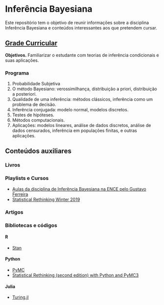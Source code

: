 # Inferência Bayesiana
Este repositório tem o objetivo de reunir informações sobre a disciplina Inferência Bayesiana e conteúdos interessantes aos que pretendem cursar. 

## [Grade Curricular](https://uspdigital.usp.br/jupiterweb/obterDisciplina?sgldis=SME0809&codcur=55071&codhab=4) 
**Objetivos.** Familiarizar o estudante com teorias de inferência condicionais e suas aplicações.

### Programa
1. Probabilidade Subjetiva
2. O método Bayesiano: verossimilhança, distribuição a priori, distribuição a posteriori.
3. Qualidade de uma inferência: métodos clássicos, inferência como um problema de decisão.
4. Inferência conjugada: modelo normal, modelos discretos.
5. Testes de hipóteses.
6. Métodos computacionais.
7. Aplicações: modelos lineares, análise de dados discretos, análise de dados censurados, inferência em populações finitas, e outras aplicações.


## Conteúdos auxiliares 

### Livros


### Playlists e Cursos
- [Aulas da disciplina de Inferência Bayesiana na ENCE pelo Gustavo Ferreira](https://www.youtube.com/watch?v=YKZ1euMRsbs&list=PL5nbzsxqG2FPrVmqbLafXqOrE3djThquN&ab_channel=GustavoFerreira)
- [Statistical Rethinking Winter 2019](https://www.youtube.com/watch?v=4WVelCswXo4&list=PLDcUM9US4XdNM4Edgs7weiyIguLSToZRI&ab_channel=RichardMcElreath)

### Artigos


### Bibliotecas e códigos
#### R
- [Stan](https://mc-stan.org/)

#### Python
- [PyMC](https://github.com/pymc-devs/pymc)
- [Statistical Rethinking (second edition) with Python and PyMC3](https://github.com/pymc-devs/resources/tree/master/Rethinking_2)
#### Julia
- [Turing.jl](https://turing.ml/stable/)
